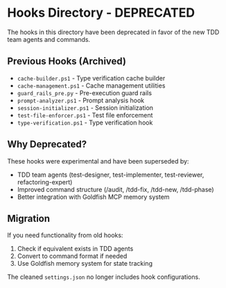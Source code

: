 # Hooks Directory - DEPRECATED

The hooks in this directory have been deprecated in favor of the new TDD team agents and commands.

## Previous Hooks (Archived)
- `cache-builder.ps1` - Type verification cache builder
- `cache-management.ps1` - Cache management utilities 
- `guard_rails_pre.py` - Pre-execution guard rails
- `prompt-analyzer.ps1` - Prompt analysis hook
- `session-initializer.ps1` - Session initialization
- `test-file-enforcer.ps1` - Test file enforcement
- `type-verification.ps1` - Type verification hook

## Why Deprecated?
These hooks were experimental and have been superseded by:
- TDD team agents (test-designer, test-implementer, test-reviewer, refactoring-expert)
- Improved command structure (/audit, /tdd-fix, /tdd-new, /tdd-phase)
- Better integration with Goldfish MCP memory system

## Migration
If you need functionality from old hooks:
1. Check if equivalent exists in TDD agents
2. Convert to command format if needed
3. Use Goldfish memory system for state tracking

The cleaned `settings.json` no longer includes hook configurations.